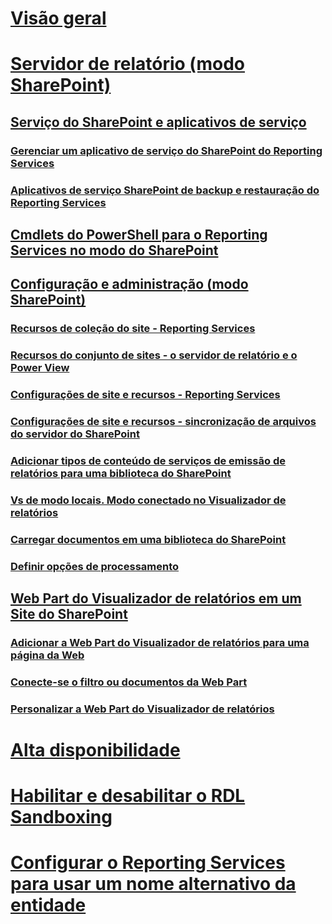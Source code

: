 # [Visão geral](reporting-services-report-server.md)  
# [Servidor de relatório (modo SharePoint)](reporting-services-report-server-sharepoint-mode.md)  
## [Serviço do SharePoint e aplicativos de serviço](reporting-services-sharepoint-service-and-service-applications.md)  
### [Gerenciar um aplicativo de serviço do SharePoint do Reporting Services](manage-a-reporting-services-sharepoint-service-application.md)  
### [Aplicativos de serviço SharePoint de backup e restauração do Reporting Services](backup-and-restore-reporting-services-sharepoint-service-applications.md)  
## [Cmdlets do PowerShell para o Reporting Services no modo do SharePoint](powershell-cmdlets-for-reporting-services-sharepoint-mode.md)  
## [Configuração e administração (modo SharePoint)](configuration-and-administration-of-a-report-server.md)  
### [Recursos de coleção do site - Reporting Services](site-collection-features-reporting-services.md)  
### [Recursos do conjunto de sites - o servidor de relatório e o Power View](site-collection-features-report-server-and-power-view.md)  
### [Configurações de site e recursos - Reporting Services](site-settings-and-features-reporting-services.md)  
### [Configurações de site e recursos - sincronização de arquivos do servidor do SharePoint](activate-the-report-server-file-sync-feature-in-sharepoint-ca.md)  
### [Adicionar tipos de conteúdo de serviços de emissão de relatórios para uma biblioteca do SharePoint](add-reporting-services-content-types-to-a-sharepoint-library.md)  
### [Vs de modo locais. Modo conectado no Visualizador de relatórios](local-mode-vs-connected-mode-reports-in-the-report-viewer.md)  
### [Carregar documentos em uma biblioteca do SharePoint](upload-documents-to-a-sharepoint-library-reporting-services-in-sharepoint-mode.md)  
### [Definir opções de processamento](set-processing-options-reporting-services-in-sharepoint-integrated-mode.md)  
## [Web Part do Visualizador de relatórios em um Site do SharePoint](report-viewer-web-part-on-a-sharepoint-site.md)  
### [Adicionar a Web Part do Visualizador de relatórios para uma página da Web](add-the-report-viewer-web-part-to-a-web-page.md)  
### [Conecte-se o filtro ou documentos da Web Part](connect-filter-or-documents-web-part-sharepoint-integrated-mode.md)  
### [Personalizar a Web Part do Visualizador de relatórios](customize-the-report-viewer-web-part.md)  
# [Alta disponibilidade](high-availability-reporting-services.md)  
# [Habilitar e desabilitar o RDL Sandboxing](enable-and-disable-rdl-sandboxing.md)  
# [Configurar o Reporting Services para usar um nome alternativo da entidade](configure-reporting-services-to-use-a-subject-alternative-name.md)  
